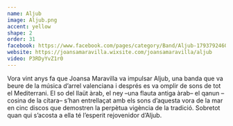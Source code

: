 ```yaml
---
name: Aljub
image: Aljub.png
accent: yellow
shape: 2
order: 31
facebook: https://www.facebook.com/pages/category/Band/Aljub-179379246004753/
website: https://joansamaravilla.wixsite.com/joansamaravilla/aljub
video: P3RDyYvZ1r0
---
```


Vora vint anys fa que Joansa Maravilla va impulsar Aljub, una banda que va beure de la música d’arrel valenciana i després es va omplir de sons de tot el Mediterrani. El so del llaüt àrab, el ney –una flauta antiga àrab– el qanun –cosina de la cítara– s’han entrellaçat amb els sons d’aquesta vora de la mar en cinc discos que demostren la perpètua vigència de la tradició. Sobretot quan qui s’acosta a ella té l’esperit rejovenidor d’Aljub.
